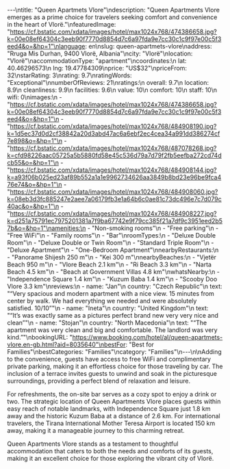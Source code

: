 ---\ntitle: "Queen Apartmets Vlore"\ndescription: "Queen Apartments Vlore emerges as a prime choice for travelers seeking comfort and convenience in the heart of Vlorë."\nfeaturedImage: "https://cf.bstatic.com/xdata/images/hotel/max1024x768/474386658.jpg?k=00e08ef64304c3eeb90f7770d8854d7c6a97fda9e7cc30c1c9f97e00c5f3eed4&o=&hp=1"\nlanguage: en\nslug: queen-apartmets-vlore\naddress: "Rruga Mis Durhan, 9400 Vlorë, Albania"\ncity: "Vlorë"\nlocation: "Vlorë"\naccommodationType: "apartment"\ncoordinates:\n  lat: 40.46296573\n  lng: 19.47784309\nprice: "US$32"\npriceFrom: 32\nstarRating: 3\nrating: 9.7\nratingWords: "Exceptional"\nnumberOfReviews: 21\nratings:\n  overall: 9.7\n  location: 8.9\n  cleanliness: 9.9\n  facilities: 9.6\n  value: 10\n  comfort: 10\n  staff: 10\n  wifi: 0\nimages:\n  - "https://cf.bstatic.com/xdata/images/hotel/max1024x768/474386658.jpg?k=00e08ef64304c3eeb90f7770d8854d7c6a97fda9e7cc30c1c9f97e00c5f3eed4&o=&hp=1"\n  - "https://cf.bstatic.com/xdata/images/hotel/max1024x768/484908190.jpg?k=1d5ec37d0d2cf38842a20d3abd47ac6a6ebf2ec4cea34a991dd386274cf7e898&o=&hp=1"\n  - "https://cf.bstatic.com/xdata/images/hotel/max1024x768/487078268.jpg?k=cfd98226aac05725a5b5880fd58e45c536d79a7d79f2fb5eefba272cd74dcb55&o=&hp=1"\n  - "https://cf.bstatic.com/xdata/images/hotel/max1024x768/484908144.jpg?k=a93f06b025ed23af89b552a1a1e9962734626aa3849b8bd23e96be9fca476e74&o=&hp=1"\n  - "https://cf.bstatic.com/xdata/images/hotel/max1024x768/484908060.jpg?k=08eb3d3fc885247e2aee7a06179fb3e1a64b6c0ae81c73dc496e7c7d079c40ac&o=&hp=1"\n  - "https://cf.bstatic.com/xdata/images/hotel/max1024x768/484908227.jpg?k=d251a75791ec7975201381a7f9ba67742e9f79cc385f21a7df9c3951eed2b57b&o=&hp=1"\namenities:\n  - "Non-smoking rooms"\n  - "Free parking"\n  - "Free WiFi"\n  - "Family rooms"\n  - "Bar"\nroomTypes:\n  - "Deluxe Double Room"\n  - "Deluxe Double or Twin Room"\n  - "Standard Triple Room"\n  - "Deluxe Apartment"\n  - "One-Bedroom Apartment"\nnearbyRestaurants:\n  - "Panorame Shijesh 250 m"\n  - "Kei 300 m"\nnearbyBeaches:\n  - "Vjetër Beach 950 m"\n  - "Vlore Beach 2.1 km"\n  - "Ri Beach 3.3 km"\n  - "Narta Beach 4.5 km"\n  - "Beach at Government Villas 4.8 km"\nwhatsNearby:\n  - "Independence Square 1.4 km"\n  - "Kuzum Baba 1.4 km"\n  - "Scooby Doo Vlore 3.3 km"\nreviews:\n  - name: "Jan"\n    country: "Czech Republic"\n    text: "“Very spacious and modern apartment with a nice view.
15 minutes from center by walk.
We had everything we needed and were absolutely satisfied.
10/10”"\n  - name: "Ineta"\n    country: "United Kingdom"\n    text: "“It’s was exactly same as a pictures perfect brand new very very nice and clean”"\n  - name: "Stojan"\n    country: "North Macedonia"\n    text: "“The apartment was very clean and big and comfortable. The landlord was very kind.”"\nbookingURL: "https://www.booking.com/hotel/al/queen-apartmets-vlore.en-gb.html?aid=8035640"\nbestFor: "Best for Families"\nbestCategories: "Families"\ncategory: "Families"\n---\n\nAdding to the convenience, guests have access to free WiFi and complimentary private parking, making it an effortless choice for those traveling by car. The inclusion of a terrace invites guests to unwind and soak in the picturesque surroundings, providing a perfect blend of relaxation and leisure.

For refreshments, the on-site bar serves as a cozy spot to enjoy a drink or two. The strategic location of Queen Apartments Vlore places guests within easy reach of notable landmarks, with Independence Square just 1.8 km away and the historic Kuzum Baba at a distance of 2.6 km. For international travelers, the Tirana International Mother Teresa Airport is located 150 km away, making it a manageable journey to this charming retreat.

Queen Apartments Vlore stands as a testament to thoughtful accommodation that caters to both the needs and comforts of its guests, making it an excellent choice for those exploring the vibrant city of Vlorë.